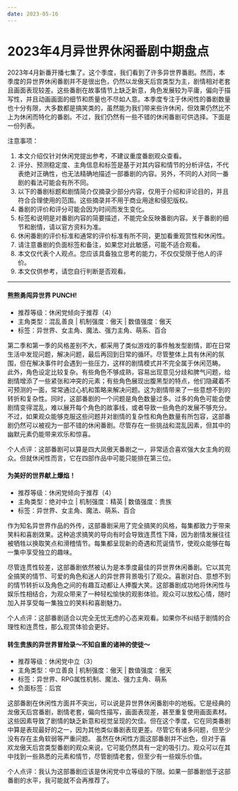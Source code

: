 ```yaml
---
date: 2023-05-16
---
```

# 2023年4月异世界休闲番剧中期盘点

2023年4月新番开播七集了。这个季度，我们看到了许多异世界番剧。然而，本季度的异世界休闲番剧并不是很出色，仍然以龙傲天后宫类型为主，剧情相对老套且画面表现较差。这些番剧在故事情节上缺乏新意，角色发展较为平庸，偏向于描写性，并且动画画面的细节和质量也不尽如人意。本季度专注于休闲性的番剧数量也十分有限，大多数都是搞笑类的，虽然能为我们带来些许休闲，但效果仍然比不上为休闲而特化的番剧。不过，我们仍然有一些不错的休闲番剧可供选择。下面是一份列表。

注意事项：

1. 本文介绍仅针对休闲党提出参考，不建议重度番剧观众查看。
2. 评分、预测稳定度、主角信息和标签是基于对其内容和情节的分析评估，不代表绝对正确性，也无法精确地描述一部番剧的内容。另外，不同的人对同一番剧的看法可能会有所不同。
3. 以下的番剧标题和剧情简介仅摘录少部分内容，仅用于介绍和评论目的，并且符合合理使用的范围。这些摘录并不用于商业用途和侵犯版权。
4. 番剧的评价和评分可能会因为时间而发生变化。
5. 标签和说明是对番剧内容的简要描述，不能完全反映番剧内容。关于番剧的细节和剧情，请以官方资料为准。
6. 休闲番剧的评价标准和通常的评价标准有所不同，更加看重观赏性和休闲性。
7. 请注意番剧的负面标签和备注，如果您对此敏感，可能不适合观看。
8. 本文仅代表个人观点。您应该具备独立思考的能力，不仅仅受限于他人的评价。
9. 本文仅供参考，请您自行判断是否观看。

---

#### 熊熊勇闯异世界 PUNCH!
* 推荐等级：休闲党倾向于推荐（4）
* 主角类型：混乱善良 | 机制强度：傲天 | 数值强度：傲天
* 标签：异世界、女主角、魔法、强力主角、萌系、百合

第二季和第一季的风格差别不大，都采用了类似游戏的事件触发型剧情，即在日常生活中发现问题，解决问题，最后再回到日常的循环。尽管整体上具有休闲的氛围，但在解决事件时会遇到一些压力，这样的剧情模式并不完全属于休闲范畴。
此外，角色设定比较复杂。有些角色不够成熟，容易出现意见分歧和脾气问题，给剧情增添了一些紧张和冲突的元素；有些角色展现出腹黑型的特点，他们隐藏着不可预测的一面，常常通过心机和策略来解决问题。这为剧情带来了一些意想不到的转折和复杂性。同时，这部番剧的一个问题是角色数量过多。过多的角色可能会使剧情变得混乱，难以展开每个角色的故事线，或者导致一些角色的发展不够充分。
不过，如果观众能够克服这些问题并对剧情的复杂性和角色数量有所包容，这部番剧仍然可以被视为一部不错的休闲番剧。尽管存在一些挑战和混乱因素，但其中的幽默元素仍能带来欢乐和惊喜。

个人点评：这部番剧可以算是四大凤傲天番剧之一，非常适合喜欢强大女主角的观众。但就休闲性而言，它在四部作品中可能只能排在第三位。

#### 为美好的世界献上爆焰！
* 推荐等级：休闲党倾向于推荐（4）
* 主角类型：绝对中立 | 机制强度：精英 | 数值强度：贵族
* 标签：异世界、女主角、魔法、萌系、百合

作为知名异世界作品的外传，这部番剧采用了完全搞笑的风格，每集都致力于带来笑料和喜剧效果。这种追求搞笑的导向有时会导致连贯性下降，因为剧情发展往往被牺牲以换取笑点和滑稽情节。每集都呈现新的奇遇和荒诞情节，使观众能够在每一集中享受独立的趣味。

尽管连贯性较差，这部番剧依然被认为是本季度最佳的异世界休闲番剧。它以其完全搞笑的情节、可爱的角色和迷人的异世界背景吸引了观众。喜剧对白、意想不到的情节转折以及角色之间的有趣互动都让人捧腹大笑。这部番剧成功地将休闲性与娱乐性相结合，为观众带来了一种轻松愉快的观影体验。观众可以放松心情，随时加入并享受每一集独立的笑料和喜剧魅力。

个人点评：这部番剧适合以完全无忧无虑的心态来观看。如果你不纠结于剧情的合理性和连贯性，那么观赏体验会更好。

#### 转生贵族的异世界冒险录～不知自重的诸神的使徒～
* 推荐等级：休闲党中立（3）
* 主角类型：中立善良 | 机制强度：傲天 | 数值强度：傲天
* 标签：异世界、RPG属性机制、魔法、强力主角、萌系
* 负面标签：后宫

这部番剧在休闲性方面并不突出，可以说是异世界休闲番剧中的地板。它是经典的龙傲天后宫番剧，剧情老套，偏向性描写，画面表现差，甚至重复使用画面素材。这些因素导致了剧情的缺乏新意和视觉呈现的欠佳。但在这个季度，它在同类番剧中算是表现最好的之一，因为其他类似番剧表现更差。尽管它有诸多问题，但至少没有存在主角软弱等严重问题。
虽然在休闲性方面这部番剧并不出色，但对于喜欢龙傲天后宫类型番剧的观众来说，它可能仍然具有一定的吸引力。观众可以在其中找到一些熟悉的元素和情节，尽管剧情老套，但至少有一些娱乐价值。

个人点评：我认为这部番剧应该是休闲党中立等级的下限。如果一部番剧低于这部番剧的水平，我可能就不会再推荐了。